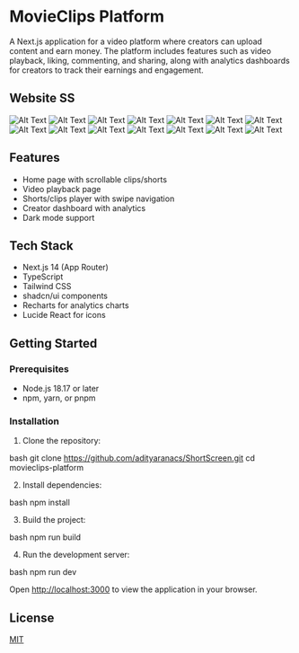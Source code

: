 # MovieClips Platform

A Next.js application for a video platform where creators can upload content and earn money. The platform includes features such as video playback, liking, commenting, and sharing, along with analytics dashboards for creators to track their earnings and engagement.

## Website SS

![Alt Text](./public/Home-web.jpg)
![Alt Text](./public/Dash-web.jpg)
![Alt Text](./public/Dash-2-web.jpg)
![Alt Text](./public/Dash-3-web.jpg)
![Alt Text](./public/Upload-web.jpg)
![Alt Text](./public/Short-web.jpg)
![Alt Text](./public/Episodes-web.jpg)
![Alt Text](./public/Comments-web.jpg)
![Alt Text](./public/Home-mobile.jpg)
![Alt Text](./public/Dash-mobile.jpg)
![Alt Text](./public/Upload-mobile.jpg)
![Alt Text](./public/Short-mobile.jpg)
![Alt Text](./public/Episodes-mobile.jpg)
![Alt Text](./public/Comments-mobile.jpg)




## Features

- Home page with scrollable clips/shorts
- Video playback page
- Shorts/clips player with swipe navigation
- Creator dashboard with analytics
- Dark mode support

## Tech Stack

- Next.js 14 (App Router)
- TypeScript
- Tailwind CSS
- shadcn/ui components
- Recharts for analytics charts
- Lucide React for icons

## Getting Started

### Prerequisites

- Node.js 18.17 or later
- npm, yarn, or pnpm

### Installation

1. Clone the repository:

bash
git clone https://github.com/adityaranacs/ShortScreen.git
cd movieclips-platform


2. Install dependencies:

bash
npm install


3. Build the project:

bash
npm run build


4. Run the development server:

bash
npm run dev


Open [http://localhost:3000](http://localhost:3000) to view the application in your browser.

## License

[MIT](LICENSE)
